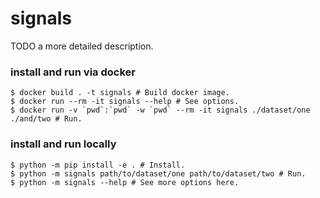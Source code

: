 # signals

TODO a more detailed description.

### install and run via docker
```shell
$ docker build . -t signals # Build docker image.
$ docker run --rm -it signals --help # See options.
$ docker run -v `pwd`:`pwd` -w `pwd` --rm -it signals ./dataset/one ./and/two # Run.
```

### install and run locally
```shell
$ python -m pip install -e . # Install.
$ python -m signals path/to/dataset/one path/to/dataset/two # Run.
$ python -m signals --help # See more options here.
```

